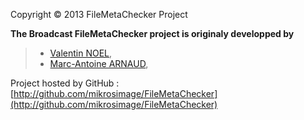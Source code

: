 Copyright &copy; 2013 FileMetaChecker Project

**The Broadcast FileMetaChecker project is originaly developped by**
>- [Valentin NOEL](https://github.com/valnoel),
>- [Marc-Antoine ARNAUD](https://github.com/MarcAntoine-Arnaud),  

Project hosted by GitHub : [http://github.com/mikrosimage/FileMetaChecker](http://github.com/mikrosimage/FileMetaChecker)
